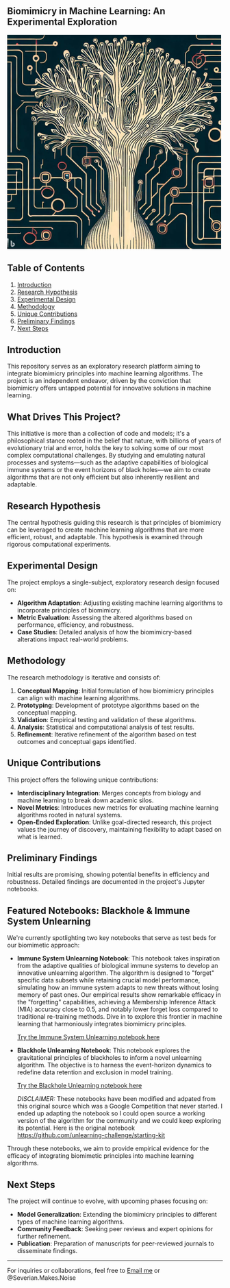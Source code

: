 <h2>Biomimicry in Machine Learning: An Experimental Exploration</h2>

<img src="_3e284bd4-b723-4dd6-ac5b-da547fd88226.jpeg" width="500" height="500">


## Table of Contents
1. [Introduction](#introduction)
2. [Research Hypothesis](#research-hypothesis)
3. [Experimental Design](#experimental-design)
4. [Methodology](#methodology)
5. [Unique Contributions](#unique-contributions)
6. [Preliminary Findings](#preliminary-findings)
7. [Next Steps](#next-steps)

## Introduction
This repository serves as an exploratory research platform aiming to integrate biomimicry principles into machine learning algorithms. The project is an independent endeavor, driven by the conviction that biomimicry offers untapped potential for innovative solutions in machine learning.

## What Drives This Project?
This initiative is more than a collection of code and models; it's a philosophical stance rooted in the belief that nature, with billions of years of evolutionary trial and error, holds the key to solving some of our most complex computational challenges. By studying and emulating natural processes and systems—such as the adaptive capabilities of biological immune systems or the event horizons of black holes—we aim to create algorithms that are not only efficient but also inherently resilient and adaptable.

## Research Hypothesis
The central hypothesis guiding this research is that principles of biomimicry can be leveraged to create machine learning algorithms that are more efficient, robust, and adaptable. This hypothesis is examined through rigorous computational experiments.

## Experimental Design
The project employs a single-subject, exploratory research design focused on:

- **Algorithm Adaptation**: Adjusting existing machine learning algorithms to incorporate principles of biomimicry.
- **Metric Evaluation**: Assessing the altered algorithms based on performance, efficiency, and robustness.
- **Case Studies**: Detailed analysis of how the biomimicry-based alterations impact real-world problems.

## Methodology
The research methodology is iterative and consists of:

1. **Conceptual Mapping**: Initial formulation of how biomimicry principles can align with machine learning algorithms.
2. **Prototyping**: Development of prototype algorithms based on the conceptual mapping.
3. **Validation**: Empirical testing and validation of these algorithms.
4. **Analysis**: Statistical and computational analysis of test results.
5. **Refinement**: Iterative refinement of the algorithm based on test outcomes and conceptual gaps identified.

## Unique Contributions
This project offers the following unique contributions:

- **Interdisciplinary Integration**: Merges concepts from biology and machine learning to break down academic silos.
- **Novel Metrics**: Introduces new metrics for evaluating machine learning algorithms rooted in natural systems.
- **Open-Ended Exploration**: Unlike goal-directed research, this project values the journey of discovery, maintaining flexibility to adapt based on what is learned.

## Preliminary Findings
Initial results are promising, showing potential benefits in efficiency and robustness. Detailed findings are documented in the project's Jupyter notebooks.

## Featured Notebooks: Blackhole & Immune System Unlearning
We're currently spotlighting two key notebooks that serve as test beds for our biomimetic approach:

- **Immune System Unlearning Notebook**: This notebook takes inspiration from the adaptive qualities of biological immune systems to develop an innovative unlearning algorithm. The algorithm is designed to "forget" specific data subsets while retaining crucial model performance, simulating how an immune system adapts to new threats without losing memory of past ones. Our empirical results show remarkable efficacy in the "forgetting" capabilities, achieving a Membership Inference Attack (MIA) accuracy close to 0.5, and notably lower forget loss compared to traditional re-training methods. Dive in to explore this frontier in machine learning that harmoniously integrates biomimicry principles.

   <a href="https://colab.research.google.com/drive/1prUh5qkYPTM1zTogIAMjODBWgik_Fe3N?usp=sharing" target="_blank">Try the Immune System Unlearning notebook here</a>
 
- **Blackhole Unlearning Notebook**: This notebook explores the gravitational principles of blackholes to inform a novel unlearning algorithm. The objective is to harness the event-horizon dynamics to redefine data retention and exclusion in model training.

  
  <a href="https://colab.research.google.com/drive/1prUh5qkYPTM1zTogIAMjODBWgik_Fe3N?usp=sharing" target="_blank">Try the Blackhole Unlearning notebook here</a>

  *DISCLAIMER:* These notebooks have been modified and adpated from this original source which was a Google Competition that never started. I ended up adapting the notebook so I could open source a working version of the algorithm for the community and we could keep exploring its potential. Here is the original notebook https://github.com/unlearning-challenge/starting-kit

Through these notebooks, we aim to provide empirical evidence for the efficacy of integrating biomimetic principles into machine learning algorithms.

## Next Steps
The project will continue to evolve, with upcoming phases focusing on:

- **Model Generalization**: Extending the biomimicry principles to different types of machine learning algorithms.
- **Community Feedback**: Seeking peer reviews and expert opinions for further refinement.
- **Publication**: Preparation of manuscripts for peer-reviewed journals to disseminate findings.

---
For inquiries or collaborations, feel free to [Email me](beckettdillon42Gmail.com) or @Severian.Makes.Noise
